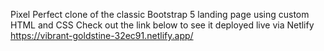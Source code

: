 Pixel Perfect clone of the classic Bootstrap 5 landing page using custom HTML and CSS
Check out the link below to see it deployed live via Netlify
https://vibrant-goldstine-32ec91.netlify.app/  